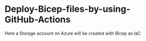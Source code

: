 # Deploy-Bicep-files-by-using-GitHub-Actions

Here a Storage account on Azure will be created with Bicep as IaC
